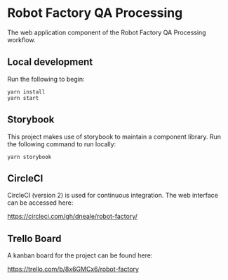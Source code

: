 # Robot Factory QA Processing

The web application component of the Robot Factory QA Processing workflow.

## Local development

Run the following to begin:
```
yarn install
yarn start
```

## Storybook
This project makes use of storybook to maintain a component library. Run the following command to run locally:
```
yarn storybook
```

## CircleCI
CircleCI (version 2) is used for continuous integration. The web interface can be accessed here:

https://circleci.com/gh/dneale/robot-factory/


## Trello Board

A kanban board for the project can be found here:

https://trello.com/b/8x6GMCx6/robot-factory


